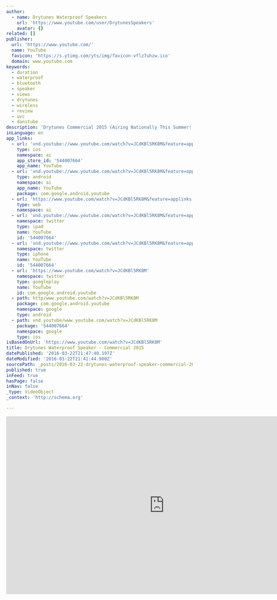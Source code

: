 ```yaml
---
author:
  - name: Drytunes Waterproof Speakers
    url: 'https://www.youtube.com/user/DrytunesSpeakers'
    avatar: {}
related: []
publisher:
  url: 'https://www.youtube.com/'
  name: YouTube
  favicon: 'https://s.ytimg.com/yts/img/favicon-vflz7uhzw.ico'
  domain: www.youtube.com
keywords:
  - duration
  - waterproof
  - bluetooth
  - speaker
  - views
  - drytunes
  - wireless
  - review
  - uvc
  - danstube
description: 'Drytunes Commercial 2015 (Airing Nationally This Summer!!)'
inLanguage: en
app_links:
  - url: 'vnd.youtube://www.youtube.com/watch?v=JCdKBl5RK8M&feature=applinks'
    type: ios
    namespace: ai
    app_store_id: '544007664'
    app_name: YouTube
  - url: 'vnd.youtube://www.youtube.com/watch?v=JCdKBl5RK8M&feature=applinks'
    type: android
    namespace: ai
    app_name: YouTube
    package: com.google.android.youtube
  - url: 'https://www.youtube.com/watch?v=JCdKBl5RK8M&feature=applinks'
    type: web
    namespace: ai
  - url: 'vnd.youtube://www.youtube.com/watch?v=JCdKBl5RK8M&feature=applinks'
    namespace: twitter
    type: ipad
    name: YouTube
    id: '544007664'
  - url: 'vnd.youtube://www.youtube.com/watch?v=JCdKBl5RK8M&feature=applinks'
    namespace: twitter
    type: iphone
    name: YouTube
    id: '544007664'
  - url: 'https://www.youtube.com/watch?v=JCdKBl5RK8M'
    namespace: twitter
    type: googleplay
    name: YouTube
    id: com.google.android.youtube
  - path: http/www.youtube.com/watch?v=JCdKBl5RK8M
    package: com.google.android.youtube
    namespace: google
    type: android
  - path: vnd.youtube/www.youtube.com/watch?v=JCdKBl5RK8M
    package: '544007664'
    namespace: google
    type: ios
isBasedOnUrl: 'https://www.youtube.com/watch?v=JCdKBl5RK8M'
title: Drytunes Waterproof Speaker - Commercial 2015
datePublished: '2016-03-22T21:47:40.197Z'
dateModified: '2016-03-22T21:41:44.980Z'
sourcePath: _posts/2016-03-22-drytunes-waterproof-speaker-commercial-2015.md
published: true
inFeed: true
hasPage: false
inNav: false
_type: VideoObject
_context: 'http://schema.org'

---
```

<iframe src="https://cdn.embedly.com/widgets/media.html?src=https%3A%2F%2Fwww.youtube.com%2Fembed%2FJCdKBl5RK8M%3Ffeature%3Doembed&amp;url=https%3A%2F%2Fwww.youtube.com%2Fwatch%3Fv%3DJCdKBl5RK8M&amp;image=https%3A%2F%2Fi.ytimg.com%2Fvi%2FJCdKBl5RK8M%2Fhqdefault.jpg&amp;key=b7d04c9b404c499eba89ee7072e1c4f7&amp;type=text%2Fhtml&amp;schema=youtube" width="854" height="480" scrolling="no" frameborder="0" allowfullscreen="allowfullscreen" style=""></iframe>